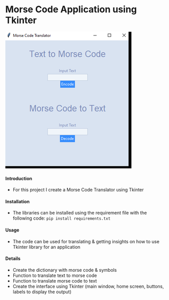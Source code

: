 # Morse Code Application using Tkinter 

![Alt Text](gif.gif)


#### Introduction
- For this project I create a Morse Code Translator using Tkinter


#### Installation

- The libraries can be installed using the requirement file with the following code:
```pip install requirements.txt```

#### Usage

- The code can be used for translating & getting insights on how to use Tkinter library for an application

#### Details

- Create the dictionary with morse code & symbols
- Function to translate text to morse code
- Function to translate morse code to text
- Create the interface using Tkinter (main window, home screen, buttons, labels to display the output)



